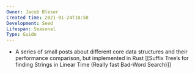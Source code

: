 ```yaml
---
Owner: Jacob Bleser
Created time: 2021-01-24T10:58
Development: Seed
Lifespan: Seasonal
Type: Guide
---
```

- A series of small posts about different core data structures and their performance comparison, but implemented in Rust
[[Suffix Tree’s for finding Strings in Linear Time (Really fast Bad-Word Search)]]